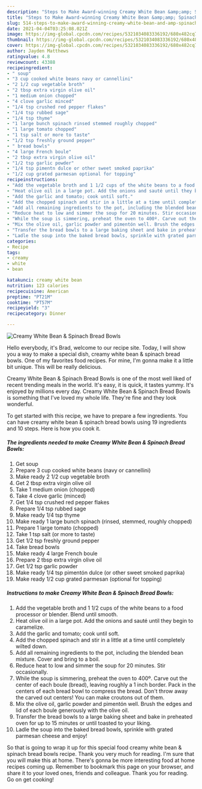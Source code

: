 ```yaml
---
description: "Steps to Make Award-winning Creamy White Bean &amp;amp; Spinach Bread Bowls"
title: "Steps to Make Award-winning Creamy White Bean &amp;amp; Spinach Bread Bowls"
slug: 514-steps-to-make-award-winning-creamy-white-bean-and-amp-spinach-bread-bowls
date: 2021-04-04T03:25:08.021Z
image: https://img-global.cpcdn.com/recipes/5321034083336192/680x482cq70/creamy-white-bean-spinach-bread-bowls-recipe-main-photo.jpg
thumbnail: https://img-global.cpcdn.com/recipes/5321034083336192/680x482cq70/creamy-white-bean-spinach-bread-bowls-recipe-main-photo.jpg
cover: https://img-global.cpcdn.com/recipes/5321034083336192/680x482cq70/creamy-white-bean-spinach-bread-bowls-recipe-main-photo.jpg
author: Jayden Matthews
ratingvalue: 4.8
reviewcount: 43388
recipeingredient:
- " soup"
- "3 cup cooked white beans navy or cannellini"
- "2 1/2 cup vegetable broth"
- "2 tbsp extra virgin olive oil"
- "1 medium onion chopped"
- "4 clove garlic minced"
- "1/4 tsp crushed red pepper flakes"
- "1/4 tsp rubbed sage"
- "1/4 tsp thyme"
- "1 large bunch spinach rinsed stemmed roughly chopped"
- "1 large tomato chopped"
- "1 tsp salt or more to taste"
- "1/2 tsp freshly ground pepper"
- " bread bowls"
- "4 large French boule"
- "2 tbsp extra virgin olive oil"
- "1/2 tsp garlic powder"
- "1/4 tsp pimentn dulce or other sweet smoked paprika"
- "1/2 cup grated parmesan optional for topping"
recipeinstructions:
- "Add the vegetable broth and 1 1/2 cups of the white beans to a food processor or blender. Blend until smooth."
- "Heat olive oil in a large pot. Add the onions and sauté until they begin to caramelize."
- "Add the garlic and tomato; cook until soft."
- "Add the chopped spinach and stir in a little at a time until completely wilted down."
- "Add all remaining ingredients to the pot, including the blended bean mixture. Cover and bring to a boil."
- "Reduce heat to low and simmer the soup for 20 minutes. Stir occasionally."
- "While the soup is simmering, preheat the oven to 400º. Carve out the center of each boule (bread), leaving roughly a 1 inch border. Pack in the centers of each bread bowl to compress the bread. Don&#39;t throw away the carved out centers! You can make croutons out of them."
- "Mix the olive oil, garlic powder and pimentón well. Brush the edges and lid of each boule generously with the olive oil."
- "Transfer the bread bowls to a large baking sheet and bake in preheated oven for up to 15 minutes or until toasted to your liking."
- "Ladle the soup into the baked bread bowls, sprinkle with grated parmesan cheese and enjoy!"
categories:
- Recipe
tags:
- creamy
- white
- bean

katakunci: creamy white bean 
nutrition: 123 calories
recipecuisine: American
preptime: "PT21M"
cooktime: "PT57M"
recipeyield: "3"
recipecategory: Dinner

---
```



![Creamy White Bean &amp; Spinach Bread Bowls](https://img-global.cpcdn.com/recipes/5321034083336192/680x482cq70/creamy-white-bean-spinach-bread-bowls-recipe-main-photo.jpg)

Hello everybody, it's Brad, welcome to our recipe site. Today, I will show you a way to make a special dish, creamy white bean &amp; spinach bread bowls. One of my favorites food recipes. For mine, I'm gonna make it a little bit unique. This will be really delicious.

Creamy White Bean &amp; Spinach Bread Bowls is one of the most well liked of recent trending meals in the world. It's easy, it is quick, it tastes yummy. It's enjoyed by millions every day. Creamy White Bean &amp; Spinach Bread Bowls is something that I've loved my whole life. They're fine and they look wonderful.




To get started with this recipe, we have to prepare a few ingredients. You can have creamy white bean &amp; spinach bread bowls using 19 ingredients and 10 steps. Here is how you cook it.

<!--inarticleads1-->

##### The ingredients needed to make Creamy White Bean &amp; Spinach Bread Bowls:

1. Get  soup
1. Prepare 3 cup cooked white beans (navy or cannellini)
1. Make ready 2 1/2 cup vegetable broth
1. Get 2 tbsp extra virgin olive oil
1. Take 1 medium onion (chopped)
1. Take 4 clove garlic (minced)
1. Get 1/4 tsp crushed red pepper flakes
1. Prepare 1/4 tsp rubbed sage
1. Make ready 1/4 tsp thyme
1. Make ready 1 large bunch spinach (rinsed, stemmed, roughly chopped)
1. Prepare 1 large tomato (chopped)
1. Take 1 tsp salt (or more to taste)
1. Get 1/2 tsp freshly ground pepper
1. Take  bread bowls
1. Make ready 4 large French boule
1. Prepare 2 tbsp extra virgin olive oil
1. Get 1/2 tsp garlic powder
1. Make ready 1/4 tsp pimentón dulce (or other sweet smoked paprika)
1. Make ready 1/2 cup grated parmesan (optional for topping)




<!--inarticleads2-->

##### Instructions to make Creamy White Bean &amp; Spinach Bread Bowls:

1. Add the vegetable broth and 1 1/2 cups of the white beans to a food processor or blender. Blend until smooth.
1. Heat olive oil in a large pot. Add the onions and sauté until they begin to caramelize.
1. Add the garlic and tomato; cook until soft.
1. Add the chopped spinach and stir in a little at a time until completely wilted down.
1. Add all remaining ingredients to the pot, including the blended bean mixture. Cover and bring to a boil.
1. Reduce heat to low and simmer the soup for 20 minutes. Stir occasionally.
1. While the soup is simmering, preheat the oven to 400º. Carve out the center of each boule (bread), leaving roughly a 1 inch border. Pack in the centers of each bread bowl to compress the bread. Don&#39;t throw away the carved out centers! You can make croutons out of them.
1. Mix the olive oil, garlic powder and pimentón well. Brush the edges and lid of each boule generously with the olive oil.
1. Transfer the bread bowls to a large baking sheet and bake in preheated oven for up to 15 minutes or until toasted to your liking.
1. Ladle the soup into the baked bread bowls, sprinkle with grated parmesan cheese and enjoy!




So that is going to wrap it up for this special food creamy white bean &amp; spinach bread bowls recipe. Thank you very much for reading. I'm sure that you will make this at home. There's gonna be more interesting food at home recipes coming up. Remember to bookmark this page on your browser, and share it to your loved ones, friends and colleague. Thank you for reading. Go on get cooking!

